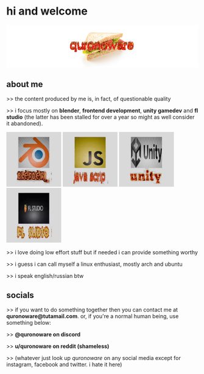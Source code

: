 <h1>hi and welcome</h1>
<img src="https://github.com/quronoware/quronoware/blob/main/content/sandwich.gif?raw=true">

<h2>about me</h2>
<p> >> the content produced by me is, in fact, of questionable quality</p>
<p> >> i focus mostly on <b>blender</b>, <b>frontend development</b>, <b>unity gamedev</b> and <b>fl studio</b> (the latter has been stalled for over a year so might as well consider it abandoned).</p>
<div style="display: inline-block;">
  <img src="https://github.com/quronoware/quronoware/blob/main/content/blender.gif?raw=true" height="144px">
  <img src="https://github.com/quronoware/quronoware/blob/main/content/javascrip.gif?raw=true" height="144px">
  <img src="https://github.com/quronoware/quronoware/blob/main/content/uniy.gif?raw=true" height="144px">
  <img src="https://github.com/quronoware/quronoware/blob/main/content/sudio.gif?raw=true" height="144px">
</div>
<p> >> i love doing low effort stuff but if needed i can provide something worthy</p>
<p> >> i guess i can call myself a linux enthusiast, mostly arch and ubuntu</p>
<p> >> i speak english/russian btw</p>

<h2>socials</h2>
<p> >> if you want to do something together then you can contact me at <b>quronoware@tutamail.com</b>. or, if you're a normal human being, use something below:</p>
<p> >> <b>@quronoware on discord</b></p>
<p> >> <b>u/quronoware on reddit (shameless)</b></p>
<p> >> (whatever just look up <i>quronoware</i> on any social media except for instagram, facebook and twitter. i hate it here)</p>
